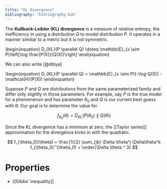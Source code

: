 ```yaml
---
title: "KL Divergence"
bibliography: 'bibliography.bib'
---
```


The **Kullback-Leibler (KL) divergence** is a measure of relative entropy, the inefficiency in using a distribution $Q$ to model distribution $P$. It operates in a manner similiar to a metric but it is not symmetric. 

\begin{equation}
D_{KL}(P \parallel Q) \doteq \mathbb{E}_{x \sim P}\left[\log \frac{P(X)}{Q(X)}\right]
\end{equation}

We can also write [@dibya]

\begin{equation}
D_{KL}(P \parallel Q) = \mathbb{E}_{x \sim P}[-\log Q(X)] - \mathcal{H}(P(X))
\end{equation}

Suppose $P$ and $Q$ are distributions from the same parameterized family and differ only slightly in those parameters. For example, say $P$ is the true model for a phenomenon and has parameter $\theta_0$ and $Q$ is our current best guess with $\theta$. Our goal is to determine the value for 

$$
f_{\theta_0}(\theta) = D_{KL}\left(P(\theta_0) \parallel Q(\theta)\right)
$$


Since the KL divergence has a minimum at zero, the [[Taylor series]] approximation for the divergence kicks in with the quadratic.


$$
f_{\theta_0}(\theta) =  \frac{1}{2} \sum_{jk} \Delta \theta^j \Delta\theta^k f_{\theta_0}''(\theta_0) + \order{\Delta \theta ^ 3}
$$

# Properties

* [[Gibbs' inequality]]


